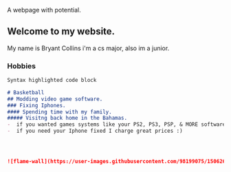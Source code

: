  A webpage with potential.

## Welcome to my website.
My name is Bryant Collins i'm a cs major, also im a junior.


### Hobbies



```markdown
Syntax highlighted code block

# Basketball
## Modding video game software.
### Fixing Iphones.
#### Spending time with my family.
##### Visitng back home in the Bahamas.
-  if you wanted games systems like your PS2, PS3, PSP, & MORE software modded I can be the one to assist :)
-  if you need your Iphone fixed I charge great prices :) 




![flame-wall](https://user-images.githubusercontent.com/98199075/150626611-3b84ae0d-9609-4841-a34b-e4469356f4f8.gif)





